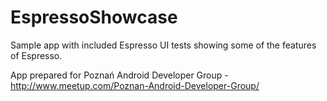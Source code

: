 # EspressoShowcase
Sample app with included Espresso UI tests showing some of the features of Espresso.

App prepared for Poznań Android Developer Group - http://www.meetup.com/Poznan-Android-Developer-Group/
